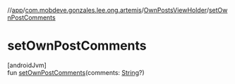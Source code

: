 //[app](../../../index.md)/[com.mobdeve.gonzales.lee.ong.artemis](../index.md)/[OwnPostsViewHolder](index.md)/[setOwnPostComments](set-own-post-comments.md)

# setOwnPostComments

[androidJvm]\
fun [setOwnPostComments](set-own-post-comments.md)(comments: [String](https://kotlinlang.org/api/latest/jvm/stdlib/kotlin/-string/index.html)?)
